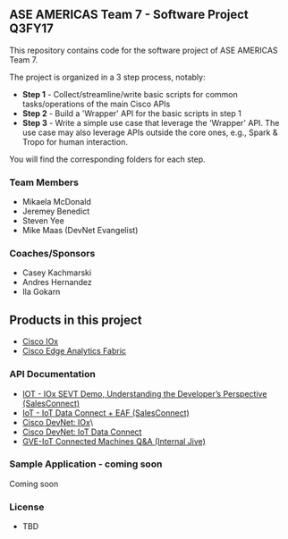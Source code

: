 ## ASE AMERICAS Team 7 - Software Project Q3FY17
This repository contains code for the software project of ASE AMERICAS Team 7.

The project is organized in a 3 step process, notably:
* **Step 1** - Collect/streamline/write basic scripts for common tasks/operations of the main Cisco APIs
* **Step 2** - Build a 'Wrapper' API for the basic scripts in step 1
* **Step 3** - Write a simple use case that leverage the 'Wrapper' API. The use case may also leverage APIs outside the core ones, e.g., Spark & Tropo for human interaction.

You will find the corresponding folders for each step.



### Team Members
* Mikaela McDonald
* Jeremey Benedict
* Steven Yee
* Mike Maas (DevNet Evangelist)


### Coaches/Sponsors
* Casey Kachmarski
* Andres Hernandez
* Ila Gokarn



## Products in this project
* [Cisco IOx](http://www.cisco.com/c/en/us/products/cloud-systems-management/iox/index.html)
* [Cisco Edge Analytics Fabric](http://www.cisco.com/c/en/us/products/analytics-automation-software/edge-analytics-fabric/index.html)



### API Documentation
* [IOT - IOx SEVT Demo, Understanding the Developer’s Perspective (SalesConnect)](https://salesconnect.cisco.com/#/content-detail/e4316afa-ed5b-411b-a457-37eebc80bbe0)
* [IoT - IoT Data Connect + EAF (SalesConnect)](https://salesconnect.cisco.com/#/content-detail/f9008eaa-094b-4e21-acc2-64bb42adc238)
* [Cisco DevNet: IOx](https://developer.cisco.com/site/iox/)\
* [Cisco DevNet: IoT Data Connect](https://learninglabs.cisco.com/tracks/iotdc)
* [GVE-IoT Connected Machines Q&A (Internal Jive)](https://cisco.jiveon.com/docs/DOC-1644628)




### Sample Application - coming soon
Coming soon

### License

* TBD
